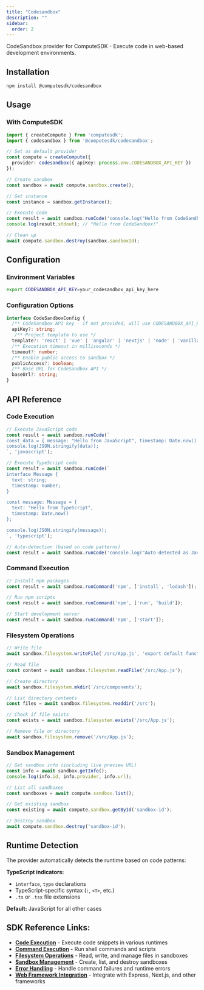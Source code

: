 ```yaml
---
title: "Codesandbox"
description: ""
sidebar:
  order: 2
---
```


CodeSandbox provider for ComputeSDK - Execute code in web-based development environments.

## Installation

```bash
npm install @computesdk/codesandbox
```

## Usage

### With ComputeSDK

```typescript
import { createCompute } from 'computesdk';
import { codesandbox } from '@computesdk/codesandbox';

// Set as default provider
const compute = createCompute({ 
  provider: codesandbox({ apiKey: process.env.CODESANDBOX_API_KEY }) 
});

// Create sandbox
const sandbox = await compute.sandbox.create();

// Get instance
const instance = sandbox.getInstance();

// Execute code
const result = await sandbox.runCode('console.log("Hello from CodeSandbox!")');
console.log(result.stdout); // "Hello from CodeSandbox!"

// Clean up
await compute.sandbox.destroy(sandbox.sandboxId);
```


## Configuration

### Environment Variables

```bash
export CODESANDBOX_API_KEY=your_codesandbox_api_key_here
```

### Configuration Options

```typescript
interface CodeSandboxConfig {
  /** CodeSandbox API key - if not provided, will use CODESANDBOX_API_KEY env var */
  apiKey?: string;
   /** Project template to use */
  template?: 'react' | 'vue' | 'angular' | 'nextjs' | 'node' | 'vanilla';
  /** Execution timeout in milliseconds */
  timeout?: number;
  /** Enable public access to sandbox */
  publicAccess?: boolean;
  /** Base URL for CodeSandbox API */
  baseUrl?: string;
}
```

## API Reference

### Code Execution

```typescript
// Execute JavaScript code
const result = await sandbox.runCode(`
const data = { message: "Hello from JavaScript", timestamp: Date.now() };
console.log(JSON.stringify(data));
`, 'javascript');

// Execute TypeScript code  
const result = await sandbox.runCode(`
interface Message {
  text: string;
  timestamp: number;
}

const message: Message = {
  text: "Hello from TypeScript",
  timestamp: Date.now()
};

console.log(JSON.stringify(message));
`, 'typescript');

// Auto-detection (based on code patterns)
const result = await sandbox.runCode('console.log("Auto-detected as JavaScript")');
```

### Command Execution

```typescript
// Install npm packages
const result = await sandbox.runCommand('npm', ['install', 'lodash']);

// Run npm scripts
const result = await sandbox.runCommand('npm', ['run', 'build']);

// Start development server
const result = await sandbox.runCommand('npm', ['start']);
```

### Filesystem Operations

```typescript
// Write file
await sandbox.filesystem.writeFile('/src/App.js', 'export default function App() { return <h1>Hello</h1>; }');

// Read file
const content = await sandbox.filesystem.readFile('/src/App.js');

// Create directory
await sandbox.filesystem.mkdir('/src/components');

// List directory contents
const files = await sandbox.filesystem.readdir('/src');

// Check if file exists
const exists = await sandbox.filesystem.exists('/src/App.js');

// Remove file or directory
await sandbox.filesystem.remove('/src/App.js');
```

### Sandbox Management

```typescript
// Get sandbox info (including live preview URL)
const info = await sandbox.getInfo();
console.log(info.id, info.provider, info.url);

// List all sandboxes
const sandboxes = await compute.sandbox.list();

// Get existing sandbox
const existing = await compute.sandbox.getById('sandbox-id');

// Destroy sandbox
await compute.sandbox.destroy('sandbox-id');
```

## Runtime Detection

The provider automatically detects the runtime based on code patterns:

**TypeScript indicators:**
- `interface`, `type` declarations
- TypeScript-specific syntax (`:`, `<T>`, etc.)
- `.ts` or `.tsx` file extensions

**Default:** JavaScript for all other cases

## SDK Reference Links:

- **[Code Execution](/docs/reference/code-execution)** - Execute code snippets in various runtimes
- **[Command Execution](/docs/reference/code-execution#basic-code-execution)** - Run shell commands and scripts
- **[Filesystem Operations](/docs/reference/filesystem)** - Read, write, and manage files in sandboxes
- **[Sandbox Management](/docs/reference/sandbox-management)** - Create, list, and destroy sandboxes
- **[Error Handling](/docs/reference/api-integration#error-handling)** - Handle command failures and runtime errors
- **[Web Framework Integration](/docs/reference/api-integration#web-framework-integration)** - Integrate with Express, Next.js, and other frameworks